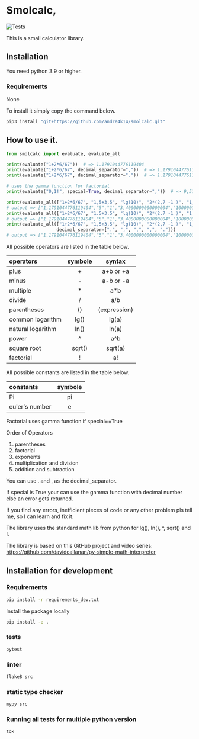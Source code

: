 # Smolcalc,

![Tests](https://github.com/andre4k14/smolcalc/actions/workflows/tests.yml/badge.svg)

This is a small calculator library.

## Installation

You need python 3.9 or higher.

### Requirements

None

To install it simply copy the command below.

```bash
pip3 install "git+https://github.com/andre4k14/smolcalc.git"
```

## How to use it.

```python
from smolcalc import evaluate, evaluate_all

print(evaluate("1+2*6/67"))  # => 1.1791044776119404
print(evaluate("1+2*6/67", decimal_separator=","))  # => 1,1791044776119404
print(evaluate("1+2*6/67", decimal_separator="."))  # => 1.1791044776119404

# uses the gamma function for factorial 
print(evaluate("0,1!", special=True, decimal_separator=","))  # => 9,513507698668732

print(evaluate_all(["1+2*6/67", "1,5+3,5", "lg(10)", "2*(2,7 -1 )", "1_000_000"], decimal_separator=","))
# output => ["1,1791044776119404","5","1","3,4000000000000004","1000000"]
print(evaluate_all(["1+2*6/67", "1.5+3.5", "lg(10)", "2*(2.7 -1 )", "1_000_000"]))
# output => ["1.1791044776119404","5","1","3.4000000000000004","1000000"]
print(evaluate_all(["1+2*6/67", "1,5+3,5", "lg(10)", "2*(2,7 -1 )", "1_000_000"],
                   decimal_separator=[".", ",", ",", ",", "."]))
# output => ["1.1791044776119404","5","1","3,4000000000000004","1000000"]
```

All possible operators are listed in the table below.

| operators         | symbole |    syntax    | 
|:------------------|:-------:|:------------:|
| plus              |    +    |  a+b or +a   |
| minus             |    -    |  a-b or -a   |
| multiple          |    *    |     a*b      |
| divide            |    /    |     a/b      |
| parentheses       |   ()    | (expression) |
| common logarithm  |  lg()   |    lg(a)     |
| natural logarithm |  ln()   |    ln(a)     |
| power             |    ^    |     a^b      |
| square root       | sqrt()  |   sqrt(a)    |
| factorial         |    !    |      a!      |

All possible constants are listed in the table below.

| constants      | symbole |
|:---------------|:-------:|
| Pi             |   pi    |
| euler's number |    e    |

Factorial uses gamma function if special==True

Order of Operators

1. parentheses
2. factorial
3. exponents
4. multiplication and division
5. addition and subtraction

You can use . and , as the decimal_separator.

If special is True your can use the gamma function with decimal number else an error gets returned.

If you find any errors, inefficient pieces of code or any other problem pls tell me, so I can learn and fix it.

The library uses the standard math lib from python for lg(), ln(), ^, sqrt() and !.

The library is based on this GitHub project and video series:
https://github.com/davidcallanan/py-simple-math-interpreter

## Installation for development

### Requirements

```bash
pip install -r requirements_dev.txt
```

Install the package locally

```bash
pip install -e . 
```

### tests

```bash
pytest
```

### linter

```bash
flake8 src
```

### static type checker

```bash
mypy src
```

### Running all tests for multiple python version

```bash
tox
```


